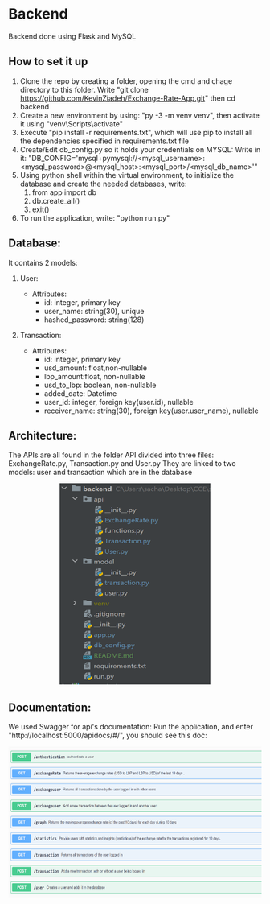 # Backend
Backend done using Flask and MySQL

## How to set it up
1. Clone the repo by creating a folder, opening the cmd and chage directory to this folder. Write "git clone https://github.com/KevinZiadeh/Exchange-Rate-App.git" then cd backend
2. Create a new environment by using: "py -3 -m venv venv", then activate it using "venv\Scripts\activate"
3. Execute "pip install -r requirements.txt", which will use pip to install all the dependencies specified in requirements.txt file
4. Create/Edit db_config.py so it holds your credentials on MYSQL:
    Write in it: "DB_CONFIG='mysql+pymysql://<mysql_username>:<mysql_password>@<mysql_host>:<mysql_port>/<mysql_db_name>'"
5. Using python shell within the virtual environment, to initialize the database and create the needed databases, write:
   1. from app import db
   2. db.create_all()
   3. exit()
6. To run the application, write: "python run.py"

## Database:
It contains 2 models:
1. User:
   * Attributes:
     * id: integer, primary key 
     * user_name: string(30), unique 
     * hashed_password: string(128)
     
2. Transaction:
      * Attributes:
        * id: integer, primary key 
        * usd_amount: float,non-nullable 
        * lbp_amount:float, non-nullable 
        * usd_to_lbp: boolean, non-nullable 
        * added_date: Datetime 
        * user_id: integer, foreign key(user.id), nullable 
        * receiver_name: string(30), foreign key(user.user_name), nullable

## Architecture:
The APIs are all found in the folder API divided into three files: ExchangeRate.py, Transaction.py and User.py
They are linked to two models: user and transaction which are in the database

<p align="center">
  <img src="Architecture_backend.PNG"  width="300" height="400" alt="background architecture"/>
</p>

## Documentation:
We used Swagger for api's documentation:
Run the application, and enter "http://localhost:5000/apidocs/#/", you should see this doc:

<p align="center">
  <img src="doc.PNG"  width="800" height="300" alt="background architecture"/>
</p>